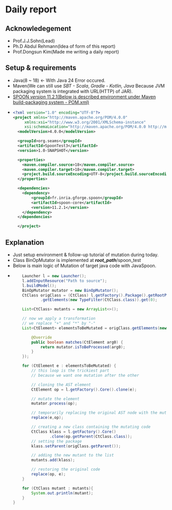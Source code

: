 # Daily report

## Acknowledegement
  
  - Prof.J.J.Sohn(Lead)
  - Ph.D Abdul Rehmann(Idea of form of this report)
  - Prof.Dongsun Kim(Made me writing a daily report)

## Setup & requirements

  - Java(8 ~ 18) <- With Java 24 Error occured.
  - Maven(We can still use *SBT - Scala*, *Gradle - Kotlin, Java* Because JVM packaging system is integrated with URL(HTTP) of JAR).
  - [SPOON *version* 11.2.1(Below is described environment under Maven build-packaging system - POM.xml)](https://central.sonatype.com/artifact/fr.inria.gforge.spoon/spoon-core)
  - ```xml
    <?xml version="1.0" encoding="UTF-8"?>
    <project xmlns="http://maven.apache.org/POM/4.0.0"
         xmlns:xsi="http://www.w3.org/2001/XMLSchema-instance"
         xsi:schemaLocation="http://maven.apache.org/POM/4.0.0 http://maven.apache.org/xsd/maven-4.0.0.xsd">
      <modelVersion>4.0.0</modelVersion>

      <groupId>org.seams</groupId>
      <artifactId>SpoonTest3</artifactId>
      <version>1.0-SNAPSHOT</version>

      <properties>
        <maven.compiler.source>18</maven.compiler.source>
        <maven.compiler.target>18</maven.compiler.target>
        <project.build.sourceEncoding>UTF-8</project.build.sourceEncoding>
      </properties>

      <dependencies>
        <dependency>
            <groupId>fr.inria.gforge.spoon</groupId>
            <artifactId>spoon-core</artifactId>
            <version>11.2.1</version>
        </dependency>
      </dependencies>

      </project>
    ```
## Explanation
  - Just setup environment & follow-up tutorial of mutation during today. 
  - Class BinOpMutator is implemented at ***root_path***/spoon_test
  - Below is main logic of Mutation of target java code with JavaSpoon.
  - ```Java
        Launcher l = new Launcher();
        l.addInputResource("Path to source");
        l.buildModel();
        BinOpMutator mutator = new BinOpMutator();
        CtClass origClass = (CtClass) l.getFactory().Package().getRootPackage()
                .getElements(new TypeFilter(CtClass.class)).get(0);

        List<CtClass> mutants = new ArrayList<>();

        // now we apply a transformation
        // we replace "+" and "*" by "-"
        List<CtElement> elementsToBeMutated = origClass.getElements(new Filter<CtElement>() {

            @Override
            public boolean matches(CtElement arg0) {
                return mutator.isToBeProcessed(arg0);
            }
        });

        for (CtElement e : elementsToBeMutated) {
            // this loop is the trickiest part
            // because we want one mutation after the other

            // cloning the AST element
            CtElement op = l.getFactory().Core().clone(e);

            // mutate the element
            mutator.process(op);

            // temporarily replacing the original AST node with the mutated element
            replace(e,op);

            // creating a new class containing the mutating code
            CtClass klass = l.getFactory().Core()
                    .clone(op.getParent(CtClass.class));
            // setting the package
            klass.setParent(origClass.getParent());

            // adding the new mutant to the list
            mutants.add(klass);

            // restoring the original code
            replace(op, e);
        }

        for (CtClass mutant : mutants){
            System.out.println(mutant);
        }
    }
    ```
